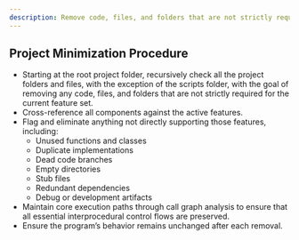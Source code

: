 ```yaml
---
description: Remove code, files, and folders that are not strictly required
---
```


## Project Minimization Procedure

- Starting at the root project folder, recursively check all the project folders and files, with the exception of the scripts folder, with the goal of removing any code, files, and folders that are not strictly required for the current feature set. 
- Cross-reference all components against the active features.
- Flag and eliminate anything not directly supporting those features, including:
  - Unused functions and classes
  - Duplicate implementations
  - Dead code branches
  - Empty directories
  - Stub files
  - Redundant dependencies
  - Debug or development artifacts
- Maintain core execution paths through call graph analysis to ensure that all essential interprocedural control flows are preserved.
- Ensure the program’s behavior remains unchanged after each removal.